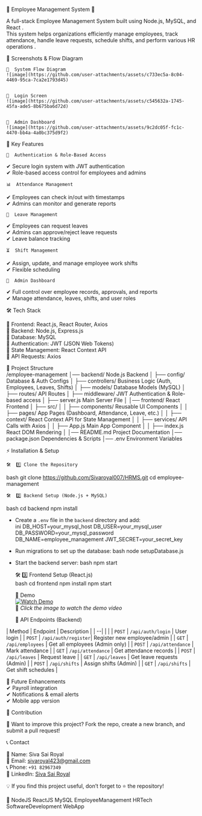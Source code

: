 
🏢  Employee Management System  🚀  

A  full-stack Employee Management System  built using  Node.js, MySQL, and React .  
This system helps organizations efficiently manage employees, track attendance, handle leave requests, schedule shifts, and perform various  HR operations .  

 

   🎨  Screenshots & Flow Diagram   

    🔹  System Flow Diagram   
    ![image](https://github.com/user-attachments/assets/c733ec5a-8c04-4469-95ca-7ca2e1793d45)

 
    🔹  Login Screen  
    ![image](https://github.com/user-attachments/assets/c545632a-1745-45fa-ade5-8b675ba6d72d)

 
    🔹  Admin Dashboard   
    ![image](https://github.com/user-attachments/assets/9c2dc05f-fc1c-4470-bb4a-4a0bc375d9f2)

 
 

   🚀  Key Features   

    🔐  Authentication & Role-Based Access   
✔ Secure login system with  JWT authentication   
✔ Role-based access control for  employees and admins   

    📊  Attendance Management   
✔ Employees can  check in/out  with timestamps  
✔ Admins can  monitor and generate reports   

    📅  Leave Management   
✔ Employees can  request leaves   
✔ Admins can  approve/reject leave requests   
✔ Leave balance tracking  

    ⏳  Shift Management   
✔ Assign, update, and manage  employee work shifts   
✔ Flexible scheduling  

    🎯  Admin Dashboard   
✔ Full control over  employee records, approvals, and reports   
✔ Manage attendance, leaves, shifts, and user roles  

 

   🛠️  Tech Stack   

🔹  Frontend:  React.js, React Router, Axios  
🔹  Backend:  Node.js, Express.js  
🔹  Database:  MySQL  
🔹  Authentication:  JWT (JSON Web Tokens)  
🔹  State Management:  React Context API  
🔹  API Requests:  Axios  

 

   📂  Project Structure   
/employee-management
│── backend/                  Node.js Backend
│   ├── config/               Database & Auth Configs
│   ├── controllers/          Business Logic (Auth, Employees, Leaves, Shifts)
│   ├── models/               Database Models (MySQL)
│   ├── routes/               API Routes
│   ├── middleware/           JWT Authentication & Role-based access
│   ├── server.js             Main Server File
│
│── frontend/                 React Frontend
│   ├── src/
│   │   ├── components/       Reusable UI Components
│   │   ├── pages/            App Pages (Dashboard, Attendance, Leave, etc.)
│   │   ├── context/          React Context API for State Management
│   │   ├── services/         API Calls with Axios
│   │   ├── App.js            Main App Component
│   │   ├── index.js          React DOM Rendering
│
│── README.md                 Project Documentation
│── package.json              Dependencies & Scripts
│── .env                      Environment Variables
 

 

   ⚡  Installation & Setup   

    🛠️  1️⃣ Clone the Repository   
 bash
git clone https://github.com/Sivaroyal007/HRMS.git
cd employee-management
 

    🛠️  2️⃣ Backend Setup (Node.js + MySQL)   
 bash
cd backend
npm install
 
- Create a `.env` file in the `backend` directory and add:  
   ini
  DB_HOST=your_mysql_host
  DB_USER=your_mysql_user
  DB_PASSWORD=your_mysql_password
  DB_NAME=employee_management
  JWT_SECRET=your_secret_key
   
- Run migrations to set up the database:
   bash
  node setupDatabase.js
   
- Start the backend server:
   bash
  npm start
   

    🛠️  3️⃣ Frontend Setup (React.js)   
 bash
cd frontend
npm install
npm start
 

 

   🎥  Demo   
[![Watch Demo](https://img.youtube.com/vi/YOUR_VIDEO_ID/maxresdefault.jpg)](https://youtu.be/YOUR_VIDEO_ID)  
📌 *Click the image to watch the demo video*  

 

   📌  API Endpoints (Backend)   

|  Method  |  Endpoint          |  Description                  |
|   --|       |           |
| `POST`    | `/api/auth/login`   | User login                     |
| `POST`    | `/api/auth/register`| Register new employee/admin    |
| `GET`     | `/api/employees`    | Get all employees (Admin only) |
| `POST`    | `/api/attendance`   | Mark attendance                |
| `GET`     | `/api/attendance`   | Get attendance records         |
| `POST`    | `/api/leaves`       | Request leave                  |
| `GET`     | `/api/leaves`       | Get leave requests (Admin)     |
| `POST`    | `/api/shifts`       | Assign shifts (Admin)          |
| `GET`     | `/api/shifts`       | Get shift schedules            |

 

   🎯  Future Enhancements   
✔ Payroll integration  
✔ Notifications & email alerts  
✔ Mobile app version  

 

   🤝  Contribution   

🚀 Want to improve this project?  Fork the repo, create a new branch, and submit a pull request!   

 

   📞  Contact   

💼  Name:   Siva Sai Royal   
📧  Email:  [sivaroyal423@gmail.com](mailto:sivaroyal423@gmail.com)  
📞  Phone:  `+91 82967349`  
🔗  LinkedIn:  [Siva Sai Royal](https://www.linkedin.com/in/sivasai-royal/)  

 

💡  If you find this project useful, don’t forget to ⭐ the repository!   

 ️⃣   NodeJS  ReactJS  MySQL  EmployeeManagement  HRTech  SoftwareDevelopment  WebApp   

